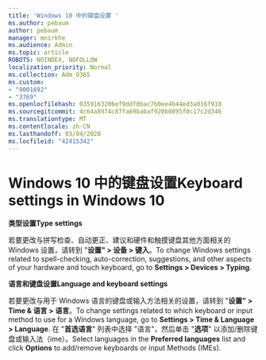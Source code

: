 ```yaml
---
title: 'Windows 10 中的键盘设置 '
ms.author: pebaum
author: pebaum
manager: mnirkhe
ms.audience: Admin
ms.topic: article
ROBOTS: NOINDEX, NOFOLLOW
localization_priority: Normal
ms.collection: Adm_O365
ms.custom:
- "9001692"
- "3769"
ms.openlocfilehash: 0359163206ef9ddf0bac7b0ee4b44ed3a016f918
ms.sourcegitcommit: 4c64a8974c87fa69babaf920b0895f0c17c2d346
ms.translationtype: MT
ms.contentlocale: zh-CN
ms.lasthandoff: 03/04/2020
ms.locfileid: "42415342"
---
```

# <a name="keyboard-settings-in-windows-10"></a><span data-ttu-id="4ec6b-102">Windows 10 中的键盘设置</span><span class="sxs-lookup"><span data-stu-id="4ec6b-102">Keyboard settings in Windows 10</span></span>

<span data-ttu-id="4ec6b-103">**类型设置**</span><span class="sxs-lookup"><span data-stu-id="4ec6b-103">**Type settings**</span></span>

<span data-ttu-id="4ec6b-104">若要更改与拼写检查、自动更正、建议和硬件和触摸键盘其他方面相关的 Windows 设置，请转到 "**设置" > 设备 > 键入**。</span><span class="sxs-lookup"><span data-stu-id="4ec6b-104">To change Windows settings related to spell-checking, auto-correction, suggestions, and other aspects of your hardware and touch keyboard, go to **Settings > Devices > Typing**.</span></span> 

<span data-ttu-id="4ec6b-105">**语言和键盘设置**</span><span class="sxs-lookup"><span data-stu-id="4ec6b-105">**Language and keyboard settings**</span></span>

<span data-ttu-id="4ec6b-106">若要更改与用于 Windows 语言的键盘或输入方法相关的设置，请转到 "**设置" > Time & 语言 > 语言**。</span><span class="sxs-lookup"><span data-stu-id="4ec6b-106">To change settings related to which keyboard or input method to use for a Windows language, go to **Settings > Time & Language > Language**.</span></span> <span data-ttu-id="4ec6b-107">在 "**首选语言**" 列表中选择 "语言"，然后单击 "**选项**" 以添加/删除键盘或输入法（ime）。</span><span class="sxs-lookup"><span data-stu-id="4ec6b-107">Select languages in the **Preferred languages** list and click **Options** to add/remove keyboards or input Methods (IMEs).</span></span>
